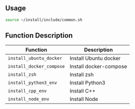 ## Usage
```bash
source ~/install/include/common.sh
```

## Function Description

|**Function**|**Description**|
|-|-| 
|`install_ubuntu_docker`|Install Ubuntu docker|
|`install_docker_compose`|Install docker-compose|
|`install_zsh`|Install zsh|
|`install_python3_env`|Install Python3|
|`install_cpp_env`|Install C++|
|`install_node_env`|Install Node|

